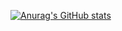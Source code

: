 [![Anurag's GitHub stats](https://github-readme-stats.vercel.app/api?username=jaydroid1024)](https://github.com/anuraghazra/github-readme-stats)

